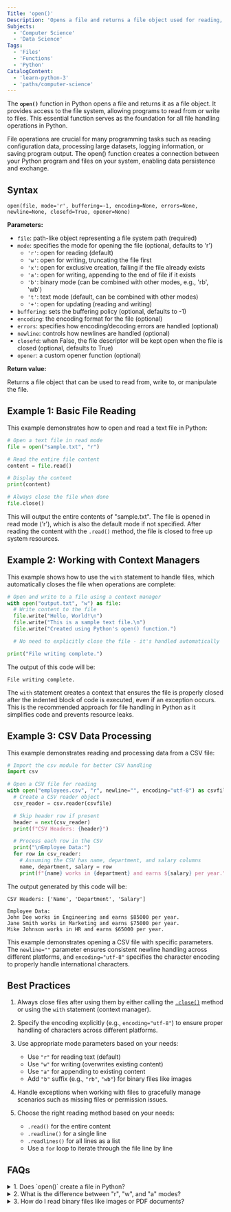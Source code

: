 ```yaml
---
Title: 'open()'
Description: 'Opens a file and returns a file object used for reading, writing, or appending data.'
Subjects:
  - 'Computer Science'
  - 'Data Science'
Tags:
  - 'Files'
  - 'Functions'
  - 'Python'
CatalogContent:
  - 'learn-python-3'
  - 'paths/computer-science'
---
```


The **`open()`** function in Python opens a file and returns it as a file object. It provides access to the file system, allowing programs to read from or write to files. This essential function serves as the foundation for all file handling operations in Python.

File operations are crucial for many programming tasks such as reading configuration data, processing large datasets, logging information, or saving program output. The open() function creates a connection between your Python program and files on your system, enabling data persistence and exchange.

## Syntax

```pseudo
open(file, mode='r', buffering=-1, encoding=None, errors=None, newline=None, closefd=True, opener=None)
```

**Parameters:**

- `file`: path-like object representing a file system path (required)
- `mode`: specifies the mode for opening the file (optional, defaults to 'r')
  - `'r'`: open for reading (default)
  - `'w'`: open for writing, truncating the file first
  - `'x'`: open for exclusive creation, failing if the file already exists
  - `'a'`: open for writing, appending to the end of file if it exists
  - `'b'`: binary mode (can be combined with other modes, e.g., 'rb', 'wb')
  - `'t'`: text mode (default, can be combined with other modes)
  - `'+'`: open for updating (reading and writing)
- `buffering`: sets the buffering policy (optional, defaults to -1)
- `encoding`: the encoding format for the file (optional)
- `errors`: specifies how encoding/decoding errors are handled (optional)
- `newline`: controls how newlines are handled (optional)
- `closefd`: when False, the file descriptor will be kept open when the file is closed (optional, defaults to True)
- `opener`: a custom opener function (optional)

**Return value:**

Returns a file object that can be used to read from, write to, or manipulate the file.

## Example 1: Basic File Reading

This example demonstrates how to open and read a text file in Python:

```py
# Open a text file in read mode
file = open("sample.txt", "r")

# Read the entire file content
content = file.read()

# Display the content
print(content)

# Always close the file when done
file.close()
```

This will output the entire contents of "sample.txt". The file is opened in read mode ('r'), which is also the default mode if not specified. After reading the content with the `.read()` method, the file is closed to free up system resources.

## Example 2: Working with Context Managers

This example shows how to use the `with` statement to handle files, which automatically closes the file when operations are complete:

```py
# Open and write to a file using a context manager
with open("output.txt", "w") as file:
  # Write content to the file
  file.write("Hello, World!\n")
  file.write("This is a sample text file.\n")
  file.write("Created using Python's open() function.")

  # No need to explicitly close the file - it's handled automatically

print("File writing complete.")
```

The output of this code will be:

```shell
File writing complete.
```

The `with` statement creates a context that ensures the file is properly closed after the indented block of code is executed, even if an exception occurs. This is the recommended approach for file handling in Python as it simplifies code and prevents resource leaks.

## Example 3: CSV Data Processing

This example demonstrates reading and processing data from a CSV file:

```py
# Import the csv module for better CSV handling
import csv

# Open a CSV file for reading
with open("employees.csv", "r", newline="", encoding="utf-8") as csvfile:
  # Create a CSV reader object
  csv_reader = csv.reader(csvfile)

  # Skip header row if present
  header = next(csv_reader)
  print(f"CSV Headers: {header}")

  # Process each row in the CSV
  print("\nEmployee Data:")
  for row in csv_reader:
    # Assuming the CSV has name, department, and salary columns
    name, department, salary = row
    print(f"{name} works in {department} and earns ${salary} per year.")
```

The output generated by this code will be:

```shell
CSV Headers: ['Name', 'Department', 'Salary']

Employee Data:
John Doe works in Engineering and earns $85000 per year.
Jane Smith works in Marketing and earns $75000 per year.
Mike Johnson works in HR and earns $65000 per year.
```

This example demonstrates opening a CSV file with specific parameters. The `newline=""` parameter ensures consistent newline handling across different platforms, and `encoding="utf-8"` specifies the character encoding to properly handle international characters.

## Best Practices

1. Always close files after using them by either calling the [`.close()`](https://www.codecademy.com/resources/docs/python/files/close) method or using the `with` statement (context manager).

2. Specify the encoding explicitly (e.g., `encoding="utf-8"`) to ensure proper handling of characters across different platforms.

3. Use appropriate mode parameters based on your needs:

   - Use `"r"` for reading text (default)
   - Use `"w"` for writing (overwrites existing content)
   - Use `"a"` for appending to existing content
   - Add `"b"` suffix (e.g., `"rb"`, `"wb"`) for binary files like images

4. Handle exceptions when working with files to gracefully manage scenarios such as missing files or permission issues.

5. Choose the right reading method based on your needs:
   - `.read()` for the entire content
   - `.readline()` for a single line
   - `.readlines()` for all lines as a list
   - Use a `for` loop to iterate through the file line by line

## FAQs

<details>
<summary>1. Does `open()` create a file in Python?</summary>
<p>Yes, the `.open()` function will create a new file if it doesn't exist when used with write (`"w"`) or append (`"a"`) modes. However, when using read mode (`"r"`), an error will be raised if the file doesn't exist.</p>
</details>

<details>
<summary>2. What is the difference between "r", "w", and "a" modes?</summary>
- `"r"` (read): Opens a file for reading only. Raises an error if the file doesn't exist.
- `"w"` (write): Opens a file for writing. Creates a new file if it doesn't exist or truncates (empties) the file if it exists.
- `"a"` (append): Opens a file for appending content. Creates a new file if it doesn't exist but preserves existing content if the file exists.
</details>

<details>
<summary>3. How do I read binary files like images or PDF documents?</summary>
<p>To read binary files, use the `"b"` suffix with the mode parameter. For example:

```py
# Open a binary file (like an image)
with open("image.jpg", "rb") as binary_file:
    # Read binary data
    binary_data = binary_file.read()
    # Process the binary data...
```

The `"b"` mode ensures that the data is read as a sequence of bytes without any text encoding/decoding operations, which is essential for binary files.

</p>
</details>
